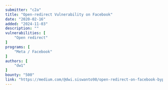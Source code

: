 ```yaml
---
submitter: "c2a"
title: "Open-redirect Vulnerability on Facebook"
date: "2020-02-16"
added: "2024-11-03"
description: ""
vulnerabilities: [
    "Open redirect"
]
programs: [
    "Meta / Facebook"
]
authors: [
    "dw1"
]
bounty: "500"
link: "https://medium.com/@dwi.siswanto98/open-redirect-on-facebook-bypass-linkshim-4050f680d45c"
---
```




